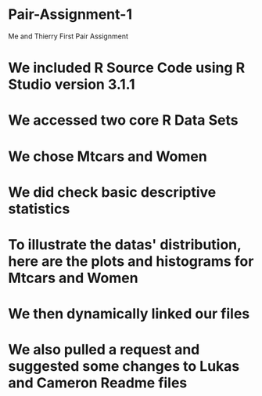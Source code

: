 Pair-Assignment-1
=================

Me and Thierry First Pair Assignment 
# We included R Source Code using R Studio version 3.1.1
# We accessed two core R Data Sets
# We chose Mtcars and Women
# We did check basic descriptive statistics
# To illustrate the datas' distribution, here are the plots and histograms for Mtcars and Women
# We then dynamically linked our files
# We also pulled a request and suggested some changes to Lukas and Cameron Readme files

